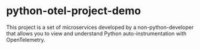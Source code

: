 # python-otel-project-demo
This project is a set of microservices developed by a non-python-developer that allows you to view and understand Python auto-instrumentation with OpenTelemetry.
